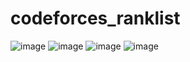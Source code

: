 ﻿# codeforces_ranklist
![image](https://github.com/neo-37/codeforces_ranklist/assets/85379575/1d7341a1-1161-4d46-ae0d-42d431a16efc)
![image](https://github.com/neo-37/codeforces_ranklist/assets/85379575/ffe9c3f3-79f8-4e20-845b-383c9c4b41cd)
![image](https://github.com/neo-37/codeforces_ranklist/assets/85379575/654b708d-a727-40bc-a213-cebff26e1dbf)
![image](https://github.com/neo-37/codeforces_ranklist/assets/85379575/c470b487-34f2-40f4-9f7f-e0c296dae4d8)



